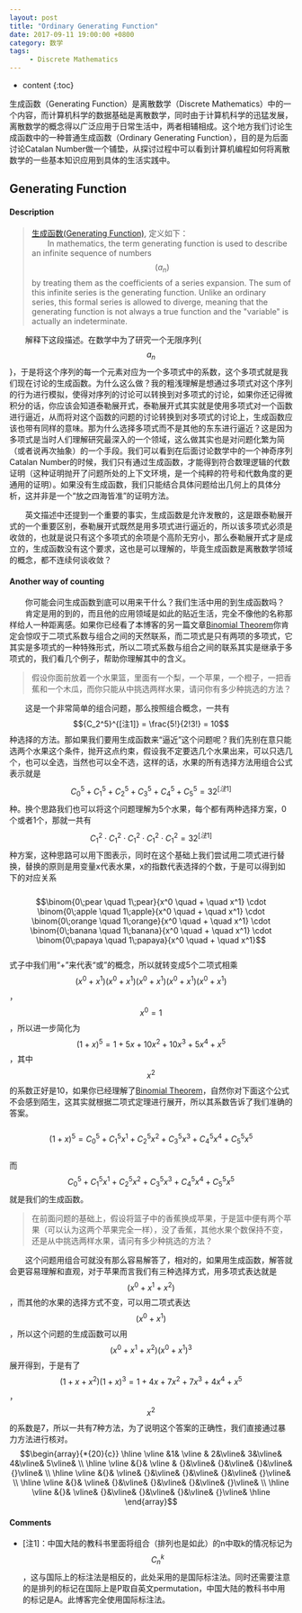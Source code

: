 ```yaml
---
layout: post
title: "Ordinary Generating Function"
date: 2017-09-11 19:00:00 +0800 
category: 数学
tags: 
     - Discrete Mathematics
---
```

* content
{:toc}

生成函数（Generating Function）是离散数学（Discrete Mathematics）中的一个内容，而计算机科学的数据基础是离散数学，同时由于计算机科学的迅猛发展，离散数学的概念得以广泛应用于日常生活中，两者相辅相成。这个地方我们讨论生成函数中的一种普通生成函数（Ordinary Generating Function），目的是为后面讨论Catalan Number做一个铺垫，从探讨过程中可以看到计算机编程如何将离散数学的一些基本知识应用到具体的生活实践中。

<!-- more -->

## Generating Function

#### Description

>[生成函数(Generating Function)](https://en.wikipedia.org/wiki/Generating_function), 定义如下：  
&emsp;&emsp;In mathematics, the term generating function is used to describe an infinite sequence of numbers $$(a_n)$$ by treating them as the coefficients of a series expansion. The sum of this infinite series is the generating function. Unlike an ordinary series, this formal series is allowed to diverge, meaning that the generating function is not always a true function and the "variable" is actually an indeterminate. 

&emsp;&emsp;解释下这段描述。在数学中为了研究一个无限序列{$$a_n$$}，于是将这个序列的每一个元素对应为一个多项式中的系数，这个多项式就是我们现在讨论的生成函数。为什么这么做？我的粗浅理解是想通过多项式对这个序列的行为进行模拟，使得对序列的讨论可以转换到对多项式的讨论，如果你还记得微积分的话，你应该会知道泰勒展开式，泰勒展开式其实就是使用多项式对一个函数进行逼近，从而将对这个函数的问题的讨论转换到对多项式的讨论上，生成函数应该也带有同样的意味。那为什么选择多项式而不是其他的东东进行逼近？这是因为多项式是当时人们理解研究最深入的一个领域，这么做其实也是对问题化繁为简（或者说再次抽象）的一个手段。我们可以看到在后面讨论数学中的一个神奇序列Catalan Number的时候，我们只有通过生成函数，才能得到符合数理逻辑的代数证明（这种证明抛开了问题所处的上下文环境，是一个纯粹的符号和代数角度的更通用的证明）。如果没有生成函数，我们只能结合具体问题给出几何上的具体分析，这并非是一个“放之四海皆准”的证明方法。

&emsp;&emsp;英文描述中还提到一个重要的事实，生成函数是允许发散的，这是跟泰勒展开式的一个重要区别，泰勒展开式既然是用多项式进行逼近的，所以该多项式必须是收敛的，也就是说只有这个多项式的余项是个高阶无穷小，那么泰勒展开式才是成立的，生成函数没有这个要求，这也是可以理解的，毕竟生成函数是离散数学领域的概念，都不连续何谈收敛？

#### Another way of counting

&emsp;&emsp;你可能会问生成函数到底可以用来干什么？我们生活中用的到生成函数吗？  
&emsp;&emsp;肯定是用的到的，而且他的应用领域是如此的贴近生活，完全不像他的名称那样给人一种距离感。如果你已经看了本博客的另一篇文章[Binomial Theorem](http://blog.marvingalaxy.info/2017/09/10/Math-Binomial-Theorem/)你肯定会惊叹于二项式系数与组合之间的天然联系，而二项式是只有两项的多项式，它其实是多项式的一种特殊形式，所以二项式系数与组合之间的联系其实是继承于多项式的，我们看几个例子，帮助你理解其中的含义。

>假设你面前放着一个水果篮，里面有一个梨，一个苹果，一个橙子，一把香蕉和一个木瓜，而你只能从中挑选两样水果，请问你有多少种挑选的方法？

&emsp;&emsp;这是一个非常简单的组合问题，那么按照组合概念，一共有$${C_2^5}^{[注1]} = \frac{5!}{2!3!} = 10$$种选择的方法。那如果我们要用生成函数来“逼近”这个问题呢？我们先别在意只能选两个水果这个条件，抛开这点约束，假设我不定要选几个水果出来，可以只选几个，也可以全选，当然也可以全不选，这样的话，水果的所有选择方法用组合公式表示就是$${C_0^5 + C_1^5 + C_2^5 + C_3^5 + C_4^5 + C_5^5 = 32}^{[注1]}$$种。换个思路我们也可以将这个问题理解为5个水果，每个都有两种选择方案，0个或者1个，那就一共有$${C_1^2 \cdot C_1^2 \cdot C_1^2 \cdot C_1^2 \cdot C_1^2 = 32}^{[注1]}$$种方案，这种思路可以用下图表示，同时在这个基础上我们尝试用二项式进行替换，替换的原则是用变量x代表水果，x的指数代表选择的个数，于是可以得到如下的对应关系  
&emsp;&emsp;&emsp;&emsp;&emsp;&emsp;$$\binom{0\;pear \quad 1\;pear}{x^0 \quad + \quad x^1} \cdot \binom{0\;apple \quad 1\;apple}{x^0 \quad + \quad x^1} \cdot \binom{0\;orange \quad 1\;orange}{x^0 \quad + \quad x^1} \cdot \binom{0\;banana \quad 1\;banana}{x^0 \quad + \quad x^1} \cdot \binom{0\;papaya \quad 1\;papaya}{x^0 \quad + \quad x^1}$$  
式子中我们用“+”来代表“或”的概念，所以就转变成5个二项式相乘$$(x^0 + x^1)(x^0 + x^1)(x^0 + x^1)(x^0 + x^1)(x^0 + x^1)$$，$$x^0 = 1$$，所以进一步简化为$$(1 + x)^5 = 1 + 5x + 10x^2 + 10x^3 + 5x^4 + x^5$$，其中$$x^2$$的系数正好是10，如果你已经理解了[Binomial Theorem](http://blog.marvingalaxy.info/2017/09/10/Math-Binomial-Theorem/)，自然你对下面这个公式不会感到陌生，这其实就根据二项式定理进行展开，所以其系数告诉了我们准确的答案。  
&emsp;&emsp;&emsp;&emsp;&emsp;&emsp;$$(1 + x)^5 = C_0^5 + C_1^5x^1 + C_2^5x^2 + C_3^5x^3 + C_4^5x^4 + C_5^5x^5$$  
而$$C_0^5 + C_1^5x^1 + C_2^5x^2 + C_3^5x^3 + C_4^5x^4 + C_5^5x^5$$就是我们的生成函数。

>在前面问题的基础上，假设将篮子中的香蕉换成苹果，于是篮中便有两个苹果（可以认为这两个苹果完全一样），没了香蕉，其他水果个数保持不变，还是从中挑选两样水果，请问有多少种挑选的方法？

&emsp;&emsp;这个问题用组合可就没有那么容易解答了，相对的，如果用生成函数，解答就会更容易理解和直观，对于苹果而言我们有三种选择方式，用多项式表达就是$$(x^0 + x^1 + x^2)$$，而其他的水果的选择方式不变，可以用二项式表达$$(x^0 + x^1)$$，所以这个问题的生成函数可以用$$(x^0 + x^1 + x^2)(x^0 + x^1)^3$$展开得到，于是有了$$(1 + x + x^2)(1 + x)^3 = 1 + 4x + 7x^2 + 7x^3 + 4x^4 + x^5$$，$$x^2$$的系数是7，所以一共有7种方法，为了说明这个答案的正确性，我们直接通过暴力方法进行核对。
$$\begin{array}{*{20}{c}}
\hline
\vline &1& \vline & 2&\vline& 3&\vline& 4&\vline& 5\vline& \\
\hline
\vline &{}& \vline & {}&\vline& {}&\vline& {}&\vline& {}\vline& \\
\hline
\vline &{}& \vline& {}&\vline& {}&\vline& {}&\vline& {}\vline& \\
\hline
\vline &{}& \vline& {}&\vline& {}&\vline& {}&\vline& {}\vline& \\
\hline
\vline &{}& \vline& {}&\vline& {}&\vline& {}&\vline& {}\vline& 
\hline
\end{array}$$

#### Comments

- [注1]：中国大陆的教科书里面将组合（排列也是如此）的n中取k的情况标记为$$C_n^k$$，这与国际上的标注法是相反的，此处采用的是国际标注法。同时还需要注意的是排列的标记在国际上是P取自英文permutation，中国大陆的教科书中用的标记是A。此博客完全使用国际标注法。